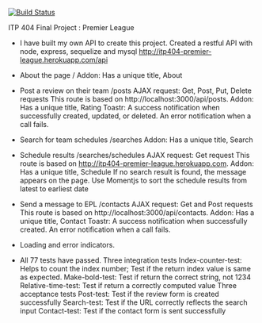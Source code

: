 [![Build Status](https://travis-ci.org/yulleeki/itp404-project.svg?branch=master)](https://travis-ci.org/yulleeki/itp404-project)


ITP 404 Final Project : Premier League

- I have built my own API to create this project. Created a restful API with node, express, sequelize and mysql http://itp404-premier-league.herokuapp.com/api

- About the page
/ Addon: Has a unique title, About

- Post a review on their team
/posts AJAX request: Get, Post, Put, Delete requests This route is based on http://localhost:3000/api/posts. Addon: Has a unique title, Rating Toastr: A success notification when successfully created, updated, or deleted. An error notification when a call fails.

- Search for team schedules
/searches Addon: Has a unique title, Search

- Schedule results
/searches/schedules AJAX request: Get request This route is based on http://itp404-premier-league.herokuapp.com. Addon: Has a unique title, Schedule If no search result is found, the message appears on the page. Use Momentjs to sort the schedule results from latest to earliest date

- Send a message to EPL /contacts AJAX request: Get and Post requests This route is based on http://localhost:3000/api/contacts. Addon: Has a unique title, Contact Toastr: A success notification when successfully created. An error notification when a call fails.

- Loading and error indicators.

- All 77 tests have passed. Three integration tests Index-counter-test: Helps to count the index number; Test if the return index value is same as expected. Make-bold-test: Test if return the correct string, not 1234 Relative-time-test: Test if return a correctly computed value Three acceptance tests Post-test: Test if the review form is created successfully Search-test: Test if the URL correctly reflects the search input Contact-test: Test if the contact form is sent successfully
